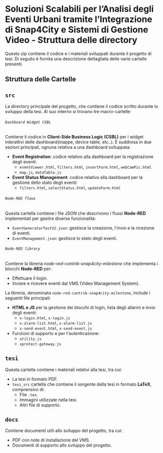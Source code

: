 # Soluzioni Scalabili per l’Analisi degli Eventi Urbani tramite l’Integrazione di Snap4City e Sistemi di Gestione Video - Struttura delle directory

Questo zip contiene il codice e i materiali sviluppati durante il progetto di tesi. Di seguito è fornita una descrizione dettagliata delle varie cartelle presenti.

## Struttura delle Cartelle

## `src`

La directory principale del progetto, che contiene il codice scritto durante lo sviluppo della tesi. Al suo interno si trovano tre macro-cartelle:

###### `Dashboard Widget CSBL`

Contiene il codice in **Client-Side Business Logic (CSBL)** per i widget interattivi delle dashboard(mappe, device table, etc..). È suddivisa in due sezioni principali, ognuna relativa a una dashboard sviluppata:

- **Event Registration**: codice relativo alla dashboard per la registrazione degli eventi:
  - `eventViewer.html`, `filters.html`, `insertForm.html`, `webCamPic.html`
  - `map.js`, `dataTable.js`
- **Event Status Management**: codice relativo alla dashboard per la gestione dello stato degli eventi:
  - `filters.html`, `selectStatus.html`, `updateForm.html`

###### `Node-RED flows`

Questa cartella contiene i file JSON che descrivono i flussi **Node-RED** implementati per gestire diverse funzionalità:

- `EventGeneratorTestV2.json`: gestisce la creazione, l'invio e la ricezione di eventi.
- `EventManagement.json`: gestisce lo stato degli eventi.

###### `Node-RED library`

Contiene la libreria _node-red-contrib-snap4city-milestone_ che implementa i blocchi **Node-RED** per:

- Effettuare il login.
- Inviare e ricevere eventi dal VMS (Video Management System).

La libreria, denominata `node-red-contrib-snap4city-milestone`, include i seguenti file principali:

- **HTML e JS** per la gestione dei blocchi di login, lista degli allarmi e invio degli eventi:
  - `x-login.html`, `x-login.js`
  - `x-alarm-list.html`, `x-alarm-list.js`
  - `x-send-event.html`, `x-send-event.js`
- Funzioni di supporto e per l'autenticazione:
  - `utility.js`
  - `xprotect-gateway.js`

## `tesi`

Questa cartella contiene i materiali relativi alla tesi, tra cui:

- La tesi in formato PDF.
- `tesi_src` cartella che contiene il sorgente della tesi in formato **LaTeX**, comprensivo di:
  - File `.tex`.
  - Immagini utilizzate nella tesi.
  - Altri file di supporto.

## `docs`

Contiene documenti utili allo sviluppo del progetto, tra cui:

- PDF con note di installazione del VMS.
- Documenti di supporto allo sviluppo del progetto.
